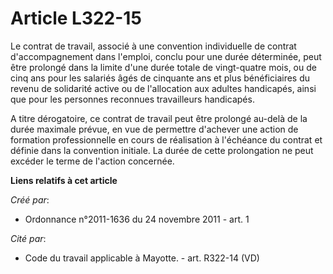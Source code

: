 # Article L322-15

Le contrat de travail, associé à une convention individuelle de contrat d'accompagnement dans l'emploi, conclu pour une durée
déterminée, peut être prolongé dans la limite d'une durée totale de vingt-quatre mois, ou de cinq ans pour les salariés âgés
de cinquante ans et plus bénéficiaires du revenu de solidarité active ou de l'allocation aux adultes handicapés, ainsi que
pour les personnes reconnues travailleurs handicapés. 

A titre dérogatoire, ce contrat de travail peut être prolongé au-delà de la durée maximale prévue, en vue de permettre
d'achever une action de formation professionnelle en cours de réalisation à l'échéance du contrat et définie dans la
convention initiale. La durée de cette prolongation ne peut excéder le terme de l'action concernée.

**Liens relatifs à cet article**

_Créé par_:

  - Ordonnance n°2011-1636 du 24 novembre 2011 - art. 1

_Cité par_:

  - Code du travail applicable à Mayotte. - art. R322-14 (VD)
